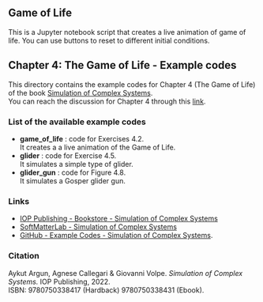 ## Game of Life 

This is a Jupyter notebook script that creates a live animation of game of life. You can use buttons to reset to different initial conditions. 

## Chapter 4: The Game of Life - Example codes

This directory contains the example codes for Chapter 4 (The Game of Life) of the book [Simulation of Complex Systems](https://github.com/softmatterlab/SOCS/).<br />
You can reach the discussion for Chapter 4 through this [link](https://github.com/softmatterlab/SOCS/discussions/12).


### List of the available example codes ###

- **game_of_life** : code for Exercises 4.2. <br /> It creates a a live animation of the Game of Life.
- **glider** : code for Exercise 4.5. <br /> It simulates a simple type of glider.
- **glider_gun** : code for Figure 4.8. <br /> It simulates a Gosper glider gun.


### Links

- [IOP Publishing - Bookstore - Simulation of Complex Systems](https://store.ioppublishing.org/page/detail/Simulation-of-Complex-Systems/?K=9780750338417) 
- [SoftMatterLab - Simulation of Complex Systems](http://softmatterlab.org/publications/book/simulation-of-complex-systems/) 
- [GitHub - Example Codes - Simulation of Complex Systems](https://github.com/softmatterlab/SOCS/).


### Citation

Aykut Argun, Agnese Callegari & Giovanni Volpe. *Simulation of Complex Systems.* IOP Publishing, 2022.<br />
ISBN: 9780750338417 (Hardback) 9780750338431 (Ebook).
